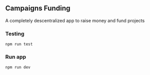 ## Campaigns Funding

A completely descentralized app to raise money and fund projects

### Testing

    npm run test

### Run app

    npm run dev
